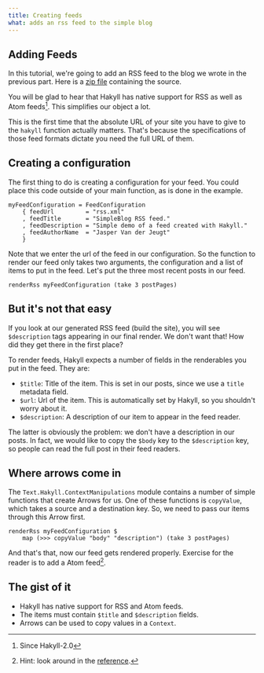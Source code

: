 ```yaml
---
title: Creating feeds
what: adds an rss feed to the simple blog
---
```


## Adding Feeds

In this tutorial, we're going to add an RSS feed to the blog we wrote in the
previous part. Here is a [zip file] containing the source.

[zip file]: examples/feedblog.zip

You will be glad to hear that Hakyll has native support for RSS as well as Atom
feeds[^1]. This simplifies our object a lot.

[^1]: Since Hakyll-2.0

This is the first time that the absolute URL of your site you have to give to
the `hakyll` function actually matters. That's because the specifications of
those feed formats dictate you need the full URL of them.

## Creating a configuration

The first thing to do is creating a configuration for your feed. You could
place this code outside of your main function, as is done in the example.

~~~~~{.haskell}
myFeedConfiguration = FeedConfiguration
    { feedUrl         = "rss.xml"
    , feedTitle       = "SimpleBlog RSS feed."
    , feedDescription = "Simple demo of a feed created with Hakyll."
    , feedAuthorName  = "Jasper Van der Jeugt"
    }
~~~~~

Note that we enter the url of the feed in our configuration. So the function
to render our feed only takes two arguments, the configuration and a list of
items to put in the feed. Let's put the three most recent posts in our feed.

~~~~~{.haskell}
renderRss myFeedConfiguration (take 3 postPages)
~~~~~

## But it's not that easy

If you look at our generated RSS feed (build the site), you will see
`$description` tags appearing in our final render. We don't want that! How
did they get there in the first place?

To render feeds, Hakyll expects a number of fields in the renderables you put
in the feed. They are:

- `$title`: Title of the item. This is set in our posts, since we use a `title`
  metadata field.
- `$url`: Url of the item. This is automatically set by Hakyll, so you shouldn't
  worry about it.
- `$description`: A description of our item to appear in the feed reader.

The latter is obviously the problem: we don't have a description in our posts.
In fact, we would like to copy the `$body` key to the `$description` key, so
people can read the full post in their feed readers.

## Where arrows come in

The `Text.Hakyll.ContextManipulations` module contains a number of simple
functions that create Arrows for us. One of these functions is `copyValue`,
which takes a source and a destination key. So, we need to pass our
items through this Arrow first.

~~~~~{.haskell}
renderRss myFeedConfiguration $
    map (>>> copyValue "body" "description") (take 3 postPages)
~~~~~

And that's that, now our feed gets rendered properly. Exercise for the reader
is to add a Atom feed[^2].

[^2]: Hint: look around in the [reference]($root/reference.html).

## The gist of it

- Hakyll has native support for RSS and Atom feeds.
- The items must contain `$title` and `$description` fields.
- Arrows can be used to copy values in a `Context`.
